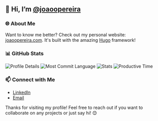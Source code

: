 ## 👋 Hi, I’m [@joaoopereira](https://github.com/joaoopereira)

### 🌐 About Me
Want to know me better? Check out my personal website: [joaoopereira.com](https://joaoopereira.com). It's built with the amazing [Hugo](https://gohugo.io/) framework!

### 📊 GitHub Stats
![Profile Details](http://github-profile-summary-cards.vercel.app/api/cards/profile-details?username=joaoopereira&theme=github)
![Most Commit Language](http://github-profile-summary-cards.vercel.app/api/cards/most-commit-language?username=joaoopereira&theme=github)
![Stats](http://github-profile-summary-cards.vercel.app/api/cards/stats?username=joaoopereira&theme=github)
![Productive Time](http://github-profile-summary-cards.vercel.app/api/cards/productive-time?username=joaoopereira&theme=github)

### 📫 Connect with Me
- [LinkedIn](https://www.linkedin.com/in/joaoopereira)
- [Email](mailto:mail@joaoopereira.com)

Thanks for visiting my profile! Feel free to reach out if you want to collaborate on any projects or just say hi! 😊
